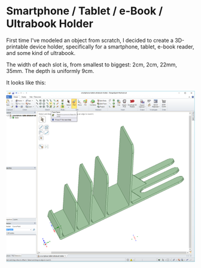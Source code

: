 # Smartphone / Tablet / e-Book / Ultrabook Holder

First time I've modeled an object from scratch, I decided to create a 3D-printable device holder, specifically for a smartphone, tablet, e-book reader, and some kind of ultrabook.

The width of each slot is, from smallest to biggest: 2cm, 2cm, 22mm, 35mm. The depth is uniformly 9cm.

It looks like this:

![](close-up-1.png)
